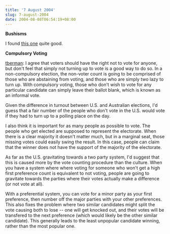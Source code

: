 ```yaml
---
title: '7 August 2004'
slug: 7-august-2004
date: 2004-08-08T06:54:19+08:00
---
```


**Bushisms**

I found [this
one](http://www.smh.com.au/articles/2004/08/06/1091732053158.html?oneclick=true)
quite good.

**Compulsory Voting**

[tberman](http://codeblogs.ximian.com/blogs/tberman/archives/000297.html):
I agree that voters should have the right not to vote for anyone, but
don\'t feel that simply not turning up to vote is a good way to do so.
In a non-compulsory election, the non-voter count is going to be
comprised of those who are abstaining from voting, and those who are
simply two lazy to turn up. With compulsory voting, those who don\'t
wish to vote for any particular candidate can simply leave their ballot
blank, which is known as an informal vote.

Given the difference in turnout between U.S. and Australian elections,
I\'d guess that a fair number of the people who don\'t vote in the U.S.
would vote if they had to turn up to a polling place on the day.

I also think it is important for as many people as possible to vote. The
people who get elected are supposed to represent the electorate. When
there is a clear majority it doesn\'t matter much, but in a marginal
seat, those missing votes could easily swing the result. In this case,
people can claim that the winner does not have the support of the
majority of the electorate.

As far as the U.S. gravitating towards a two party system, I\'d suggest
that this is caused more by the vote counting procedure than the
culture. When you have a system where where voting for someone who
won\'t get a high first preference count is equivalent to not voting,
people are going to gravitate towards the parties where their votes
actually make a difference (or not vote at all).

With a preferential system, you can vote for a minor party as your first
preference, then number off the major parties with your other
preferences. This also fixes the problem where two similar candidates
might split the vote causing both to lose \-- one will get knocked out,
and their votes will be transfered to the next preference (which would
likely be the other similar candidate). This generally leads to the
least unpopular candidate winning, rather than the most popular one.
